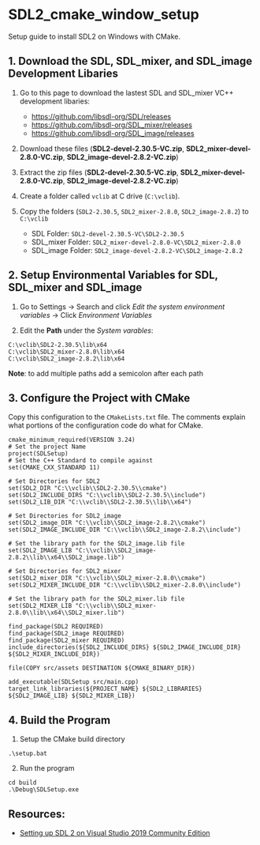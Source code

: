 # SDL2_cmake_window_setup
Setup guide to install SDL2 on Windows with CMake.

## 1. Download the SDL, SDL_mixer, and SDL_image Development Libaries
1. Go to this page to download the lastest SDL and SDL_mixer VC++ development libaries:
    - https://github.com/libsdl-org/SDL/releases
    - https://github.com/libsdl-org/SDL_mixer/releases
    - https://github.com/libsdl-org/SDL_image/releases

2. Download these files (**SDL2-devel-2.30.5-VC.zip**, **SDL2_mixer-devel-2.8.0-VC.zip**, **SDL2_image-devel-2.8.2-VC.zip**)

2. Extract the zip files (**SDL2-devel-2.30.5-VC.zip**, **SDL2_mixer-devel-2.8.0-VC.zip**, **SDL2_image-devel-2.8.2-VC.zip**)

3. Create a folder called `vclib` at C drive (`C:\vclib`).

4. Copy the folders (`SDL2-2.30.5`, `SDL2_mixer-2.8.0`, `SDL2_image-2.8.2`) to `C:\vclib`
    - SDL Folder: `SDL2-devel-2.30.5-VC\SDL2-2.30.5`
    - SDL_mixer Folder: `SDL2_mixer-devel-2.8.0-VC\SDL2_mixer-2.8.0`
    - SDL_image Folder: `SDL2_image-devel-2.8.2-VC\SDL2_image-2.8.2`

## 2. Setup Environmental Variables for SDL, SDL_mixer and SDL_image
1. Go to Settings -> Search and click *Edit the system environment variables* -> Click *Environment Variables*

2. Edit the **Path** under the *System varables*:
```
C:\vclib\SDL2-2.30.5\lib\x64
C:\vclib\SDL2_mixer-2.8.0\lib\x64
C:\vclib\SDL2_image-2.8.2\lib\x64
```

**Note**: to add multiple paths add a semicolon after each path

## 3. Configure the Project with CMake
Copy this configuration to the `CMakeLists.txt` file. The comments explain what portions of the configuration code do what for CMake.
```
cmake_minimum_required(VERSION 3.24)
# Set the project Name
project(SDLSetup)
# Set the C++ Standard to compile against
set(CMAKE_CXX_STANDARD 11)

# Set Directories for SDL2
set(SDL2_DIR "C:\\vclib\\SDL2-2.30.5\\cmake")
set(SDL2_INCLUDE_DIRS "C:\\vclib\\SDL2-2.30.5\\include")
set(SDL2_LIB_DIR "C:\\vclib\\SDL2-2.30.5\\lib\\x64")

# Set Directories for SDL2_image
set(SDL2_image_DIR "C:\\vclib\\SDL2_image-2.8.2\\cmake")
set(SDL2_IMAGE_INCLUDE_DIR "C:\\vclib\\SDL2_image-2.8.2\\include")

# Set the library path for the SDL2_image.lib file
set(SDL2_IMAGE_LIB "C:\\vclib\\SDL2_image-2.8.2\\lib\\x64\\SDL2_image.lib")

# Set Directories for SDL2_mixer
set(SDL2_mixer_DIR "C:\\vclib\\SDL2_mixer-2.8.0\\cmake")
set(SDL2_MIXER_INCLUDE_DIR "C:\\vclib\\SDL2_mixer-2.8.0\\include")

# Set the library path for the SDL2_mixer.lib file
set(SDL2_MIXER_LIB "C:\\vclib\\SDL2_mixer-2.8.0\\lib\\x64\\SDL2_mixer.lib")

find_package(SDL2 REQUIRED)
find_package(SDL2_image REQUIRED)
find_package(SDL2_mixer REQUIRED)
include_directories(${SDL2_INCLUDE_DIRS} ${SDL2_IMAGE_INCLUDE_DIR} ${SDL2_MIXER_INCLUDE_DIR})

file(COPY src/assets DESTINATION ${CMAKE_BINARY_DIR})

add_executable(SDLSetup src/main.cpp)
target_link_libraries(${PROJECT_NAME} ${SDL2_LIBRARIES} ${SDL2_IMAGE_LIB} ${SDL2_MIXER_LIB})
```

## 4. Build the Program
1. Setup the CMake build directory
```
.\setup.bat
```

2. Run the program 
```
cd build
.\Debug\SDLSetup.exe
```

## Resources:
- [Setting up SDL 2 on Visual Studio 2019 Community Edition](https://lazyfoo.net/tutorials/SDL/01_hello_SDL/windows/msvc2019/index.php)

